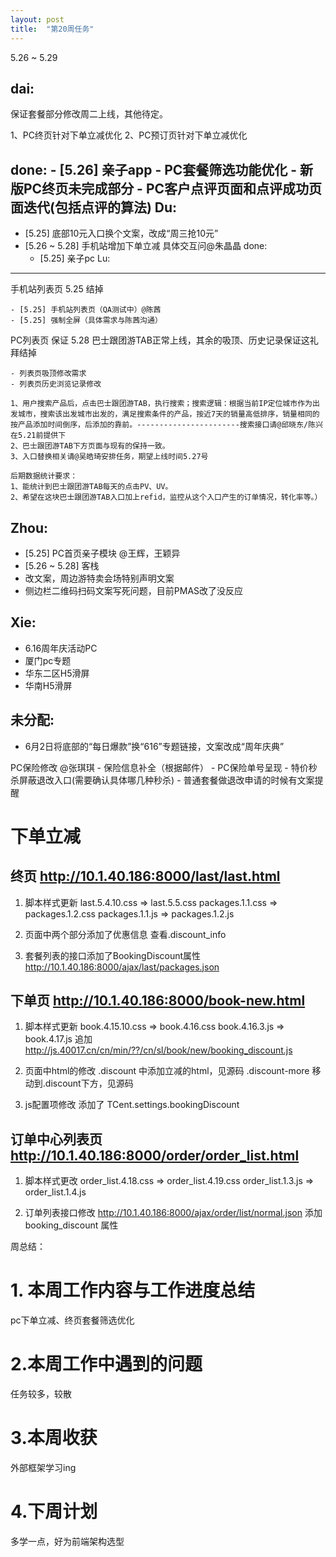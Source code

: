 ```yaml
---
layout: post
title:  "第20周任务"
---
```


5.26 ~ 5.29

dai:
----
  保证套餐部分修改周二上线，其他待定。

  1、PC终页针对下单立减优化
  2、PC预订页针对下单立减优化

  done:
    - [5.26] 亲子app
    - PC套餐筛选功能优化
    - 新版PC终页未完成部分
    - PC客户点评页面和点评成功页面迭代(包括点评的算法)
Du:
---
  - [5.25] 底部10元入口换个文案，改成“周三抢10元”
  - [5.26 ~ 5.28] 手机站增加下单立减  具体交互问@朱晶晶
  done:
    - [5.25] 亲子pc
Lu:
---

  手机站列表页 5.25 结掉

    - [5.25] 手机站列表页（QA测试中）@陈茜
    - [5.25] 强制全屏（具体需求与陈茜沟通）

  PC列表页 保证 5.28 巴士跟团游TAB正常上线，其余的吸顶、历史记录保证这礼拜结掉

    - 列表页吸顶修改需求
    - 列表页历史浏览记录修改

    1、用户搜索产品后，点击巴士跟团游TAB，执行搜索；搜索逻辑：根据当前IP定位城市作为出发城市，搜索该出发城市出发的，满足搜索条件的产品，按近7天的销量高低排序，销量相同的按产品添加时间倒序，后添加的靠前。-----------------------搜索接口请@邱晓东/陈兴 在5.21前提供下
    2、巴士跟团游TAB下方页面与现有的保持一致。
    3、入口替换相关请@吴皓琦安排任务，期望上线时间5.27号

    后期数据统计要求：
    1、能统计到巴士跟团游TAB每天的点击PV、UV。
    2、希望在这块巴士跟团游TAB入口加上refid，监控从这个入口产生的订单情况，转化率等。）

Zhou:
-----
  - [5.25] PC首页亲子模块 @王辉，王颖异
  - [5.26 ~ 5.28] 客栈
  - 改文案，周边游特卖会场特别声明文案
  - 侧边栏二维码扫码文案写死问题，目前PMAS改了没反应

Xie:
----
  - 6.16周年庆活动PC
  - 厦门pc专题
  - 华东二区H5滑屏
  - 华南H5滑屏


未分配:
------
  - 6月2日将底部的“每日爆款”换“616”专题链接，文案改成“周年庆典”

  PC保险修改 @张琪琪
    - 保险信息补全（根据邮件）
    - PC保险单号呈现
    - 特价秒杀屏蔽退改入口(需要确认具体哪几种秒杀)
    - 普通套餐做退改申请的时候有文案提醒






# 下单立减

## 终页 http://10.1.40.186:8000/last/last.html

1. 脚本样式更新
  last.5.4.10.css => last.5.5.css
  packages.1.1.css => packages.1.2.css
  packages.1.1.js => packages.1.2.js

2. 页面中两个部分添加了优惠信息 查看.discount_info

3. 套餐列表的接口添加了BookingDiscount属性
  http://10.1.40.186:8000/ajax/last/packages.json


## 下单页 http://10.1.40.186:8000/book-new.html

1. 脚本样式更新
  book.4.15.10.css => book.4.16.css
  book.4.16.3.js => book.4.17.js
  追加 http://js.40017.cn/cn/min/??/cn/sl/book/new/booking_discount.js

2. 页面中html的修改
  .discount 中添加立减的html，见源码
  .discount-more 移动到.discount下方，见源码

3. js配置项修改
  添加了 TCent.settings.bookingDiscount


## 订单中心列表页 http://10.1.40.186:8000/order/order_list.html

1. 脚本样式更改
  order_list.4.18.css => order_list.4.19.css
  order_list.1.3.js => order_list.1.4.js

2. 订单列表接口修改 http://10.1.40.186:8000/ajax/order/list/normal.json
  添加 booking_discount 属性



周总结：

# 1. 本周工作内容与工作进度总结

pc下单立减、终页套餐筛选优化

# 2.本周工作中遇到的问题

任务较多，较散

# 3.本周收获

外部框架学习ing

# 4.下周计划

多学一点，好为前端架构选型
